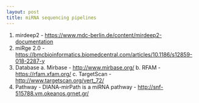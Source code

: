 ```yaml
---
layout: post
title: miRNA sequencing pipelines
---
```


1. mirdeep2 - https://www.mdc-berlin.de/content/mirdeep2-documentation
2. miRge 2.0 - https://bmcbioinformatics.biomedcentral.com/articles/10.1186/s12859-018-2287-y
3. Database 
  a. Mirbase - http://www.mirbase.org/
  b. RFAM - https://rfam.xfam.org/
  c. TargetScan - http://www.targetscan.org/vert_72/
4. Pathway - DIANA-mirPath is a miRNA pathway - http://snf-515788.vm.okeanos.grnet.gr/

